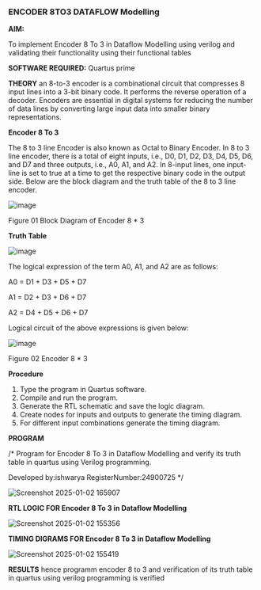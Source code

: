 ### ENCODER 8TO3 DATAFLOW Modelling

**AIM:**

To implement  Encoder 8 To 3 in Dataflow Modelling using verilog and validating their functionality using their functional tables

**SOFTWARE REQUIRED:** Quartus prime

**THEORY**
an 8-to-3 encoder is a combinational circuit that compresses 8 input lines into a 3-bit binary code. It performs the reverse operation of a decoder. Encoders are essential in digital systems for reducing the number of data lines by converting large input data into smaller binary representations.


**Encoder 8 To 3**

The 8 to 3 line Encoder is also known as Octal to Binary Encoder. In 8 to 3 line encoder, there is a total of eight inputs, i.e., D0, D1, D2, D3, D4, D5, D6, and D7 and three outputs, i.e., A0, A1, and A2. In 8-input lines, one input-line is set to true at a time to get the respective binary code in the output side. Below are the block diagram and the truth table of the 8 to 3 line encoder.

![image](https://github.com/naavaneetha/ENCODER8TO3DATAFLOW/assets/154305477/0bc242c1-eb9e-4c47-afe5-30428470efc3)

Figure 01  Block Diagram of Encoder 8 * 3

**Truth Table**


![image](https://github.com/naavaneetha/ENCODER8TO3DATAFLOW/assets/154305477/35496b14-ae6e-4cd1-9abd-d6736b576575)

The logical expression of the term A0, A1, and A2 are as follows:

A0 = D1 + D3 + D5 + D7

A1 = D2 + D3 + D6 + D7

A2 = D4 + D5 + D6 + D7

Logical circuit of the above expressions is given below:

![image](https://github.com/naavaneetha/ENCODER8TO3DATAFLOW/assets/154305477/95acaee6-c873-4c75-89eb-ef09fb158053)

Figure 02  Encoder 8 * 3

**Procedure**

1. Type the program in Quartus software.
2. Compile and run the program.
3. Generate the RTL schematic and save the logic diagram.
4. Create nodes for inputs and outputs to generate the timing diagram.
5. For different input combinations generate the timing diagram.


**PROGRAM**

/* Program for Encoder 8 To 3 in Dataflow Modelling and verify its truth table in quartus using Verilog programming. 

Developed by:ishwarya  RegisterNumber:24900725
*/

![Screenshot 2025-01-02 165907](https://github.com/user-attachments/assets/88314f35-26a2-441a-b94e-7b4a87e76765)


**RTL LOGIC FOR Encoder 8 To 3 in Dataflow Modelling**

![Screenshot 2025-01-02 155356](https://github.com/user-attachments/assets/42ff1bf1-baf6-4f3b-bc02-e42658c056ef)

**TIMING DIGRAMS FOR Encoder 8 To 3 in Dataflow Modelling**

![Screenshot 2025-01-02 155419](https://github.com/user-attachments/assets/c987fd56-a057-492d-b5bf-9144285affdd)


**RESULTS**
hence programm encoder 8 to 3 and verification of its truth table in quartus using verilog programming is verified



